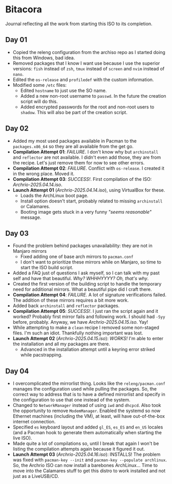 # Bitacora

Journal reflecting all the work from starting this ISO to its completion.

## Day 01

* Copied the releng configuration from the archiso repo as I started doing this from Windows, bad idea.
* Removed packages that I know I want use because I use the superior versions: `fish` instead of `zsh`, `tmux` instead of `screen` and `nvim` instead of `nano`.
* Edited the `os-release` and `profiledef` with the custom information.
* Modified some `/etc` files:
  * Edited `hostname` to just use the SO name.
  * Added a new non-root username to `passwd`. In the future the creation script will do this.
  * Added encrypted passwords for the root and non-root users to `shadow`. This will also be part of the creation script.

## Day 02

* Added my most used packages available in Pacman to the `packages.x86_64` so they are all available from the get go.
* **Compilation Attempt 01**: _FAILURE_. I don't know why but `archinstall` and `reflector` are not available. I didn't even add those, they are from the recipe. Let's just remove them for now to see other errors.
* **Compilation Attempt 02**: _FAILURE_. Conflict with `os-release`. I created it in the wrong place. Moved it.
* **Compilation Attempt 03**: _SUCCESS!_. First compilation of the ISO: _Archrio-2025.04.14.iso_.
* **Launch Attempt 01** (_Archrio-2025.04.14.iso_), using VirtualBox for these.
  * Loads the ArchLinux boot page.
  * Install option doesn't start, probably related to missing `archinstall` or Calamares.
  * Booting image gets stuck in a very funny _"seems reasonable"_ message.

## Day 03

* Found the problem behind packages unavailability: they are not in Manjaro mirrors
  * Fixed adding one of base arch mirrors to `pacman.conf`
  * I don't want to prioritize these mirrors while on Manjaro, so time to start the ISO build script.
* Added a FAQ just of questions I ask myself, so I can talk with my past self and have that beautiful. _Why? WHHHYYYY? Oh, that's why_.
* Created the first version of the building script to handle the temporary need for additional mirrors. What a beautiful pipe did I craft there.
* **Compilation Attempt 04**: _FAILURE_. A lot of signature verifications failed. The addition of these mirrors requires a bit more work.
* Added back `archinstall` and `reflector` packages.
* **Compilation Attempt 05**: _SUCCESS!_. I just ran the script again and it worked? Probably first mirror fails and following work. I should had `-Syy` before, probably. Anyway, we have _Archrio-2025.04.15.iso_. Yay!
* While attempting to make a `clean` recipe I removed some non-staged files. I'm such an idiot. Thankfully nothing important was lost.
* **Launch Attempt 02** (_Archrio-2025.04.15.iso_): _WORKS!_ I'm able to enter the installation and all my packages are there.
  * Advanced in the installation attempt until a keyring error striked while pacstrapping.

## Day 04

* I overcomplicated the mirrorlist thing. Looks like the `releng/pacman.conf` manages the configuration used while pulling the packages. So, the correct way to address that is to have a defined mirrorlist and specify in the configuration to use that one instead of the system.
* Changed to `NetworkManager` instead of using `iwd` and `dhcpcd`. Also took the opportunity to remove `ModemManager`. Enabled the systemd so now Ethernet machines (including the VM), at least, will have out-of-the-box internet connection.
* Specified `es` keyboard layout and added `gl_ES`, `es_ES` and `en_US` locales (and a Pacman hook to generate them automatically when starting the live ISO).
* Made quite a lot of compilations so, until I break that again I won't be listing the compilation attempts again because it figured it out.
* **Launch Attempt 03** (_Archrio-2025.04.16.iso_): INSTALLS! The problem was fixed with `pacman-key --init` and `pacman-key --populate archlinux`. So, the Archrio ISO can now install a barebones ArchLinux... Time to move into the Calamares stuff to get this distro to work installed and not just as a LiveUSB/CD.
